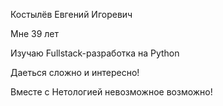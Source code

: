 Костылёв Евгений Игоревич

Мне 39 лет

Изучаю Fullstack-разработка на Python

Даеться сложно и интересно!

Вместе с Нетологией невозможное возможно!
